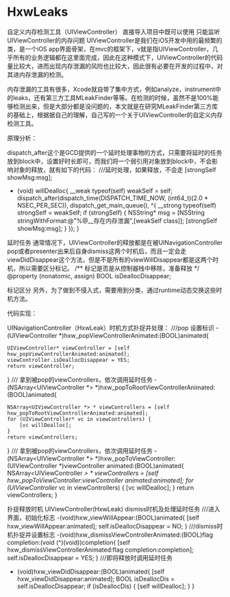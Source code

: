# HxwLeaks
自定义内存检测工具（UIViewController）
直接导入项目中既可以使用
只能监听UIViewController的内存问题
UIViewController是我们在iOS开发中用的最频繁的类，是一个iOS app界面骨架，在mvc的框架下，v就是指UIViewController，几乎所有的业务逻辑都在这里面完成，因此在这种模式下，UIViewController的代码量比较大，进而出现内存泄漏的风险也比较大，因此很有必要在开发的过程中，对其进内存泄漏的检测。

内存泄漏的工具有很多，Xcode就自带了集中方式，例如analyze，instrument中的leaks，还有第三方工具MLeakFinder等等。在检测的时候，虽然不是100%能够检测出来，但是大部分都是没问题的，本文就是在研究MLeakFinder第三方库的基础上，根据据自己的理解，自己写的一个关于UIViewController的自定义内存检测工具。

原理分析：

dispatch_after这个是GCD提供的一个延时处理事物的方式，只需要将延时的任务放到block中，设置好时长即可，而我们将一个弱引用对象放到block中，不会影响对象的释放，就有如下的代码：
///延时处理，如果释放，不会走 [strongSelf showMsg:msg];
- (void) willDealloc{
    __weak typeof(self) weakSelf = self;
    dispatch_after(dispatch_time(DISPATCH_TIME_NOW, (int64_t)(2.0 * NSEC_PER_SEC)), dispatch_get_main_queue(), ^{
        __strong typeof(self) strongSelf = weakSelf;
        if (strongSelf) {
            NSString* msg = [NSString stringWithFormat:@"%@__存在内存泄漏",[weakSelf class]];
            [strongSelf showMsg:msg];
        }
    });
}

延时任务
通常情况下，UIViewController的释放都是在被UINavigationController pop或者presenter出来后自身dismiss这两个时机后，而且一定会走viewDidDisappear这个方法，但是不是所有的viewWillDisappear都是这两个时机，所以需要区分标记。
/**
 标记是否是从控制器栈中移除，准备释放
 */
@property (nonatomic, assign) BOOL isDeallocDisappear;

标记区分
另外，为了做到不侵入式，需要用到分类，通过runtime动态交换这些时机方法。

代码实现：

UINavigationController（HxwLeak）时机方式扑捉并处理：
///pop 设置标识
-(UIViewController *)hxw_popViewControllerAnimated:(BOOL)animated{
    
    UIViewController* viewController = [self hxw_popViewControllerAnimated:animated];
    viewController.isDeallocDisappear = YES;
    return viewController;
}
/// 拿到被pop的viewControllers，依次调用延时任务
-(NSArray<UIViewController *> *)hxw_popToRootViewControllerAnimated:(BOOL)animated{
    
    NSArray<UIViewController *> * viewControllers = [self hxw_popToRootViewControllerAnimated:animated];
    for (UIViewController* vc in viewControllers) {
        [vc willDealloc];
    }
    return viewControllers;
}
/// 拿到被pop的viewControllers，依次调用延时任务
-(NSArray<UIViewController *> *)hxw_popToViewController:(UIViewController *)viewController animated:(BOOL)animated{
    NSArray<UIViewController *> * viewControllers = [self hxw_popToViewController:viewController animated:animated];
    for (UIViewController* vc in viewControllers) {
        [vc willDealloc];
    }
    return viewControllers;
}

扑捉释放时机
UIViewController(HxwLeak)  dismiss时机及处理延时任务
///进入界面，初始化标志
-(void)hxw_viewWillAppear:(BOOL)animated{
    [self hxw_viewWillAppear:animated];
    self.isDeallocDisappear = NO;
}
///dismiss时机扑捉并设置标志
-(void)hxw_dismissViewControllerAnimated:(BOOL)flag completion:(void (^)(void))completion{
    [self hxw_dismissViewControllerAnimated:flag completion:completion];
    self.isDeallocDisappear = YES;
}
///即将释放时调用延时任务
- (void)hxw_viewDidDisappear:(BOOL)animated{
    [self hxw_viewDidDisappear:animated];
    BOOL isDeallocDis = self.isDeallocDisappear;
    if (isDeallocDis) {
        [self willDealloc];
    }
}

